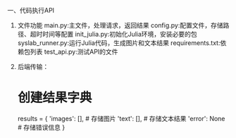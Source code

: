 一、代码执行API

1. 文件功能
main.py:主文件，处理请求，返回结果
config.py:配置文件，存储路径、超时时间等配置
init_julia.py:初始化Julia环境，安装必要的包
syslab_runner.py:运行Julia代码，生成图片和文本结果
requirements.txt:依赖包列表
test_api.py:测试API的文件

2. 后端传输：
    # 创建结果字典
    results = {
        'images': [],  # 存储图片
        'text': [],    # 存储文本结果
        'error': None  # 存储错误信息
    }